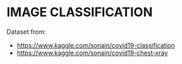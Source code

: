 # IMAGE CLASSIFICATION

Dataset from:

* https://www.kaggle.com/sonain/covid19-classification
* https://www.kaggle.com/sonain/covid19-chest-xray
